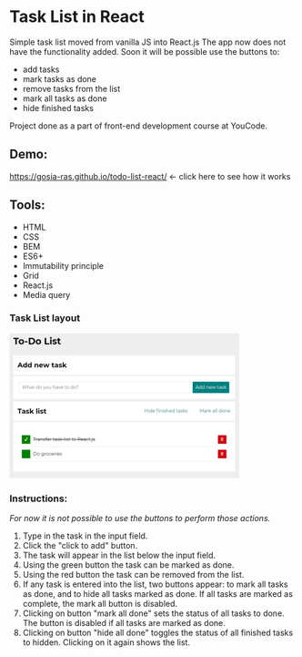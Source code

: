 # Task List in React

Simple task list moved from vanilla JS into React.js 
The app now does not have the functionality added. Soon it will be possible use the buttons to: 
- add tasks
- mark tasks as done
- remove tasks from the list
- mark all tasks as done
- hide finished tasks

Project done as a part of front-end development course at YouCode.

## Demo: 

https://gosia-ras.github.io/todo-list-react/ <- click here to see how it works

## Tools: 

- HTML
- CSS
- BEM
- ES6+
- Immutability principle
- Grid 
- React.js
- Media query

### Task List layout
![Task list](https://raw.githubusercontent.com/Gosia-Ras/todo-list-react/main/public/task-list-screenshot.png)

### Instructions: 
*For now it is not possible to use the buttons to perform those actions.*

1. Type in the task in the input field.
2. Click the "click to add" button.
3. The task will appear in the list below the input field. 
4. Using the green button the task can be marked as done. 
5. Using the red button the task can be removed from the list. 
6. If any task is entered into the list, two buttons appear: to mark all tasks as done, and to hide all tasks marked as done. If all tasks are marked as complete, the mark all button is disabled.
7. Clicking on button "mark all done" sets the status of all tasks to done.    The button is disabled if all tasks are marked as done. 
8. Clicking on button "hide all done" toggles the status of all finished tasks to hidden. Clicking on it again shows the list.
